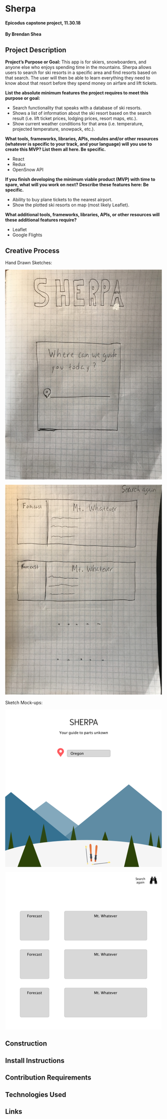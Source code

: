 # Sherpa

#### Epicodus capstone project, 11.30.18

#### By Brendan Shea

## Project Description

**Project’s Purpose or Goal:** This app is for skiers, snowboarders, and anyone else who enjoys spending time in the mountains. Sherpa allows users to search for ski resorts in a specific area and find resorts based on that search. The user will then be able to learn everything they need to know about that resort before they spend money on airfare and lift tickets.

**List the absolute minimum features the project requires to meet this purpose or goal:**

* Search functionality that speaks with a database of ski resorts.
* Shows a list of information about the ski resort based on the search result (i.e. lift ticket prices, lodging prices, resort maps, etc.).
* Show current weather conditions for that area (i.e. temperature, projected temperature, snowpack, etc.).

**What tools, frameworks, libraries, APIs, modules and/or other resources (whatever is specific to your track, and your language) will you use to create this MVP? List them all here. Be specific.**

* React
* Redux
* OpenSnow API

**If you finish developing the minimum viable product (MVP) with time to spare, what will you work on next? Describe these features here: Be specific.**

* Ability to buy plane tickets to the nearest airport.
* Show the plotted ski resorts on map (most likely Leaflet).

**What additional tools, frameworks, libraries, APIs, or other resources will these additional features require?**

* Leaflet
* Google Flights

## Creative Process

Hand Drawn Sketches:

![alt text](splash_page.jpeg "Website's splash page")

![alt text](results_page.jpeg "Website's results page")

Sketch Mock-ups:

![alt text](splash_page_1.png "Digital splash page mock")

![alt text](results_page_1.png "Digital results page mock")

## Construction

## Install Instructions

## Contribution Requirements

## Technologies Used

## Links
